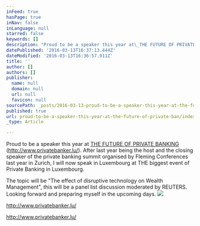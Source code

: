 ```yaml
---
inFeed: true
hasPage: true
inNav: false
inLanguage: null
starred: false
keywords: []
description: "Proud to be a speaker this year at\_THE FUTURE OF PRIVATE BANKING\_\_(http://www.privatebanker.lu/). After last year being the host and the closing speaker of the private banking summit organised by Fleming Conferences last year in Zurich, I will now speak in Luxembourg at THE biggest event of Private Banking in Luxembourg.\_"
datePublished: '2016-03-13T16:37:13.444Z'
dateModified: '2016-03-13T16:36:57.911Z'
title: ''
author: []
authors: []
publisher:
  name: null
  domain: null
  url: null
  favicon: null
sourcePath: _posts/2016-03-13-proud-to-be-a-speaker-this-year-at-the-future-of-private-ban.md
published: true
url: proud-to-be-a-speaker-this-year-at-the-future-of-private-ban/index.html
_type: Article

---
```

Proud to be a speaker this year at [THE FUTURE OF PRIVATE BANKING ][0] (http://www.privatebanker.lu/). After last year being the host and the closing speaker of the private banking summit organised by Fleming Conferences last year in Zurich, I will now speak in Luxembourg at THE biggest event of Private Banking in Luxembourg. 

The topic will be "The effect of disruptive technology on Wealth Management", this will be a panel list discussion moderated by REUTERS. Looking forward and preparing myself in the upcoming days.
![](https://the-grid-user-content.s3-us-west-2.amazonaws.com/21a89832-41bc-483e-b504-bbd1113a7bf6.png)

  


[0]: http://www.privatebanker.lu/

http://www.privatebanker.lu/

http://www.privatebanker.lu/